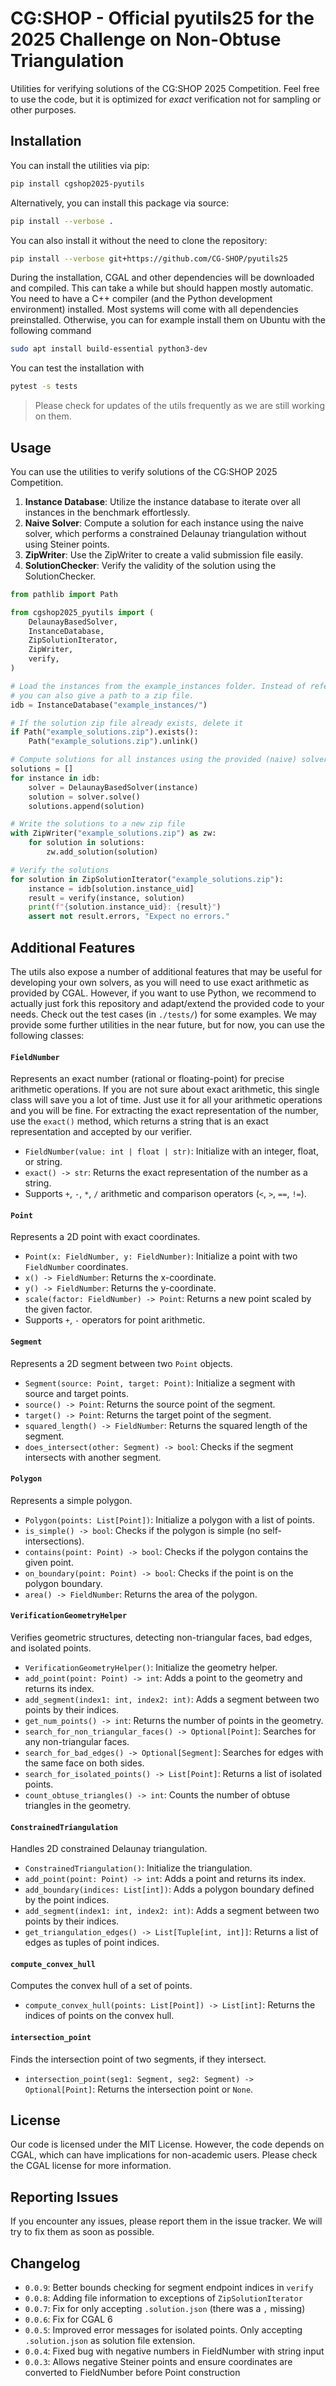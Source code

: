 # CG:SHOP - Official pyutils25 for the 2025 Challenge on Non-Obtuse Triangulation

Utilities for verifying solutions of the CG:SHOP 2025 Competition. Feel free to
use the code, but it is optimized for _exact_ verification not for sampling or
other purposes.

## Installation

You can install the utilities via pip:

```bash
pip install cgshop2025-pyutils
```

Alternatively, you can install this package via source:

```bash
pip install --verbose .
```

You can also install it without the need to clone the repository:

```bash
pip install --verbose git+https://github.com/CG-SHOP/pyutils25
```

During the installation, CGAL and other dependencies will be downloaded and
compiled. This can take a while but should happen mostly automatic. You need to
have a C++ compiler (and the Python development environment) installed. Most
systems will come with all dependencies preinstalled. Otherwise, you can for
example install them on Ubuntu with the following command

```bash
sudo apt install build-essential python3-dev
```

You can test the installation with

```bash
pytest -s tests
```

> Please check for updates of the utils frequently as we are still working on
> them.

## Usage

You can use the utilities to verify solutions of the CG:SHOP 2025 Competition.

1. **Instance Database**: Utilize the instance database to iterate over all
   instances in the benchmark effortlessly.
2. **Naive Solver**: Compute a solution for each instance using the naive
   solver, which performs a constrained Delaunay triangulation without using
   Steiner points.
3. **ZipWriter**: Use the ZipWriter to create a valid submission file easily.
4. **SolutionChecker**: Verify the validity of the solution using the
   SolutionChecker.

```python
from pathlib import Path

from cgshop2025_pyutils import (
    DelaunayBasedSolver,
    InstanceDatabase,
    ZipSolutionIterator,
    ZipWriter,
    verify,
)

# Load the instances from the example_instances folder. Instead of referring to the folder,
# you can also give a path to a zip file.
idb = InstanceDatabase("example_instances/")

# If the solution zip file already exists, delete it
if Path("example_solutions.zip").exists():
    Path("example_solutions.zip").unlink()

# Compute solutions for all instances using the provided (naive) solver
solutions = []
for instance in idb:
    solver = DelaunayBasedSolver(instance)
    solution = solver.solve()
    solutions.append(solution)

# Write the solutions to a new zip file
with ZipWriter("example_solutions.zip") as zw:
    for solution in solutions:
        zw.add_solution(solution)

# Verify the solutions
for solution in ZipSolutionIterator("example_solutions.zip"):
    instance = idb[solution.instance_uid]
    result = verify(instance, solution)
    print(f"{solution.instance_uid}: {result}")
    assert not result.errors, "Expect no errors."
```

## Additional Features

The utils also expose a number of additional features that may be useful for
developing your own solvers, as you will need to use exact arithmetic as
provided by CGAL. However, if you want to use Python, we recommend to actually
just fork this repository and adapt/extend the provided code to your needs.
Check out the test cases (in `./tests/`) for some examples. We may provide some
further utilities in the near future, but for now, you can use the following
classes:

#### `FieldNumber`

Represents an exact number (rational or floating-point) for precise arithmetic
operations. If you are not sure about exact arithmetic, this single class will
save you a lot of time. Just use it for all your arithmetic operations and you
will be fine. For extracting the exact representation of the number, use the
`exact()` method, which returns a string that is an exact representation and
accepted by our verifier.

- `FieldNumber(value: int | float | str)`: Initialize with an integer, float, or
  string.
- `exact() -> str`: Returns the exact representation of the number as a string.
- Supports `+`, `-`, `*`, `/` arithmetic and comparison operators (`<`, `>`,
  `==`, `!=`).

#### `Point`

Represents a 2D point with exact coordinates.

- `Point(x: FieldNumber, y: FieldNumber)`: Initialize a point with two
  `FieldNumber` coordinates.
- `x() -> FieldNumber`: Returns the x-coordinate.
- `y() -> FieldNumber`: Returns the y-coordinate.
- `scale(factor: FieldNumber) -> Point`: Returns a new point scaled by the given
  factor.
- Supports `+`, `-` operators for point arithmetic.

#### `Segment`

Represents a 2D segment between two `Point` objects.

- `Segment(source: Point, target: Point)`: Initialize a segment with source and
  target points.
- `source() -> Point`: Returns the source point of the segment.
- `target() -> Point`: Returns the target point of the segment.
- `squared_length() -> FieldNumber`: Returns the squared length of the segment.
- `does_intersect(other: Segment) -> bool`: Checks if the segment intersects
  with another segment.

#### `Polygon`

Represents a simple polygon.

- `Polygon(points: List[Point])`: Initialize a polygon with a list of points.
- `is_simple() -> bool`: Checks if the polygon is simple (no
  self-intersections).
- `contains(point: Point) -> bool`: Checks if the polygon contains the given
  point.
- `on_boundary(point: Point) -> bool`: Checks if the point is on the polygon
  boundary.
- `area() -> FieldNumber`: Returns the area of the polygon.

#### `VerificationGeometryHelper`

Verifies geometric structures, detecting non-triangular faces, bad edges, and
isolated points.

- `VerificationGeometryHelper()`: Initialize the geometry helper.
- `add_point(point: Point) -> int`: Adds a point to the geometry and returns its
  index.
- `add_segment(index1: int, index2: int)`: Adds a segment between two points by
  their indices.
- `get_num_points() -> int`: Returns the number of points in the geometry.
- `search_for_non_triangular_faces() -> Optional[Point]`: Searches for any
  non-triangular faces.
- `search_for_bad_edges() -> Optional[Segment]`: Searches for edges with the
  same face on both sides.
- `search_for_isolated_points() -> List[Point]`: Returns a list of isolated
  points.
- `count_obtuse_triangles() -> int`: Counts the number of obtuse triangles in
  the geometry.

#### `ConstrainedTriangulation`

Handles 2D constrained Delaunay triangulation.

- `ConstrainedTriangulation()`: Initialize the triangulation.
- `add_point(point: Point) -> int`: Adds a point and returns its index.
- `add_boundary(indices: List[int])`: Adds a polygon boundary defined by the
  point indices.
- `add_segment(index1: int, index2: int)`: Adds a segment between two points by
  their indices.
- `get_triangulation_edges() -> List[Tuple[int, int]]`: Returns a list of edges
  as tuples of point indices.

#### `compute_convex_hull`

Computes the convex hull of a set of points.

- `compute_convex_hull(points: List[Point]) -> List[int]`: Returns the indices
  of points on the convex hull.

#### `intersection_point`

Finds the intersection point of two segments, if they intersect.

- `intersection_point(seg1: Segment, seg2: Segment) -> Optional[Point]`: Returns
  the intersection point or `None`.

## License

Our code is licensed under the MIT License. However, the code depends on CGAL,
which can have implications for non-academic users. Please check the CGAL
license for more information.

## Reporting Issues

If you encounter any issues, please report them in the issue tracker. We will
try to fix them as soon as possible.

## Changelog

- `0.0.9`: Better bounds checking for segment endpoint indices in `verify`
- `0.0.8`: Adding file information to exceptions of `ZipSolutionIterator`
- `0.0.7`: Fix for only accepting `.solution.json` (there was a `,` missing)
- `0.0.6`: Fix for CGAL 6
- `0.0.5`: Improved error messages for isolated points. Only accepting
  `.solution.json` as solution file extension.
- `0.0.4`: Fixed bug with negative numbers in FieldNumber with string input
- `0.0.3`: Allows negative Steiner points and ensure coordinates are converted
  to FieldNumber before Point construction
